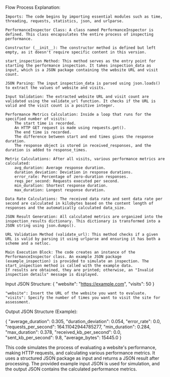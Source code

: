 Flow Process Explanation:

    Imports: The code begins by importing essential modules such as time, threading, requests, statistics, json, and urlparse.

    PerformanceInspector Class: A class named PerformanceInspector is defined. This class encapsulates the entire process of inspecting performance.

    Constructor (__init__): The constructor method is defined but left empty, as it doesn't require specific content in this version.

    start_inspection Method: This method serves as the entry point for starting the performance inspection. It takes inspection_data as input, which is a JSON package containing the website URL and visit count.

    JSON Parsing: The input inspection_data is parsed using json.loads() to extract the values of website and visits.

    Input Validation: The extracted website URL and visit count are validated using the validate_url function. It checks if the URL is valid and the visit count is a positive integer.

    Performance Metrics Calculation: Inside a loop that runs for the specified number of visits:
        The start time is recorded.
        An HTTP GET request is made using requests.get().
        The end time is recorded.
        The difference between start and end times gives the response duration.
        The response object is stored in received_responses, and the duration is added to response_times.

    Metric Calculations: After all visits, various performance metrics are calculated:
        avg_duration: Average response duration.
        duration_deviation: Deviation in response durations.
        error_rate: Percentage of zero-duration responses.
        reqs_per_second: Requests executed per second.
        min_duration: Shortest response duration.
        max_duration: Longest response duration.

    Data Rate Calculations: The received data rate and sent data rate per second are calculated in kilobytes based on the content length of responses and the automatically calculated data_size.

    JSON Result Generation: All calculated metrics are organized into the inspection_results dictionary. This dictionary is transformed into a JSON string using json.dumps().

    URL Validation Method (validate_url): This method checks if a given URL is valid by parsing it using urlparse and ensuring it has both a scheme and a netloc.

    Main Execution Block: The code creates an instance of the PerformanceInspector class. An example JSON package (example_inspection) is provided to simulate an inspection. The start_inspection method is called with the example data. 
    If results are obtained, they are printed; otherwise, an "Invalid inspection details" message is displayed.


Input JSON Structure:
{
    "website": "https://example.com",
    "visits": 50
}


    "website": Insert the URL of the website you want to evaluate.
    "visits": Specify the number of times you want to visit the site for assessment.

Output JSON Structure (Example):

{
    "average_duration": 0.305,
    "duration_deviation": 0.054,
    "error_rate": 0.0,
    "requests_per_second": 164.11042944785277,
    "min_duration": 0.284,
    "max_duration": 0.378,
    "received_kb_per_second": 0.0,
    "sent_kb_per_second": 9.8,
    "average_bytes": 15445.0
}

This code simulates the process of evaluating a website's performance, making HTTP requests, and calculating various performance metrics. It uses a structured JSON package as input and returns a JSON result after processing. 
The provided example input JSON is used for simulation, and the output JSON contains the calculated performance metrics.
